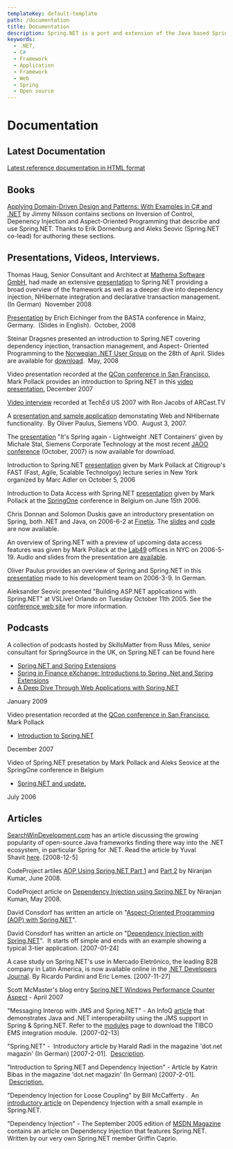 ```yaml
---
templateKey: default-template
path: /documentation
title: Documentation
description: Spring.NET is a port and extension of the Java based Spring Framework for .NET.
keywords:
  - .NET,
  - C#
  - Framework
  - Application
  - Framework
  - Web
  - Spring
  - Open source
---
```


# Documentation

## Latest Documentation

[Latest reference documentation in HTML format](/doc-latest/reference/html/index.html)

## Books

[Applying Domain-Driven Design and Patterns: With Examples in C# and .NET](http://www.awprofessional.com/title/0321268202) by Jimmy Nilsson contains sections on Inversion of Control, Depenency Injection and Aspect-Oriented Programming that describe and use Spring.NET. Thanks to Erik Dornenburg and Aleks Seovic (Spring.NET co-lead) for authoring these sections.

## Presentations, Videos, Interviews.

Thomas Haug, Senior Consultant and Architect at [Mathema Software GmbH](http://www.mathema.de/), had made an extensive [presentation](presentations/SpringNet-ThomasHaug-2008.pdf) to Spring.NET providing a broad overview of the framework as well as a deeper dive into dependency injection, NHibernate integration and declarative transaction management. (In German)  November 2008

[Presentation](presentations/sprnet-basta08.pdf) by Erich Eichinger from the BASTA conference in Mainz, Germany.  (Slides in English).  October, 2008

Steinar Dragsnes presented an introduction to Spring.NET covering dependency injection, transaction management, and Aspect- Oriented Programming to the [Norwegian .NET User Group](http://www.nnug.no/) on the 28th of April. Slides are available for [download](presentations/Steinar-Dragsnes-NNUG_Spring.Net.ppt).  May, 2008

Video presentation recorded at the [QCon conference in San Francisco](http://jaoo.dk/sanfrancisco/conference/), Mark Pollack provides an introduction to Spring.NET in this [video presentation.](http://www.infoq.com/presentations/pollack-intro-spring) December 2007

[Video interview](http://beta.channel9.msdn.com/shows/ARCast+with+Ron+Jacobs/ARCastTV-SpringNET-with-Mark-Pollack/) recorded at TechEd US 2007 with Ron Jacobs of ARCast.TV

A [presentation and sample application](http://www.springframework.net/presentations/oliver-paulus-spring.zip) demonstating Web and NHibernate functionality.  By Oliver Paulus, Siemens VDO.  August 3, 2007.

The [presentation](http://www.springframework.net/presentations/stal-spring.net.ppt) "It's Spring again - Lightweight .NET Containers' given by Michale Stal, Siemens Corporate Technology at the most recent [JAOO conference](http://www.jaoo.dk/jaoo2006/speakers/show_speaker.jsp?oid=40) (October, 2007) is now available for download.

Introduction to Spring.NET [presentation](http://www.springframework.net/presentations/FAST-IntroductionSpringNet.ppt) given by Mark Pollack at Citigroup's FAST (Fast, Agile, Scalable Technolgoy) lecture series in New York organized by Marc Adler on October 5, 2006

Introduction to Data Access with Spring.NET [presentation](http://www.springframework.net/presentations/SpringOne-DataAccess-Pollack.ppt) given by Mark Pollack at the [SpringOne](http://www.springone.com/display/SpringOne06/Introduction+to+Data+Access+with+Spring.NET) conference in Belgium on June 15th 2006.

Chris Donnan and Solomon Duskis gave an introductory presentation on Spring, both .NET and Java, on 2006-6-2 at [Finetix](http://www.finetix.com/). The [slides](http://chrisdonnan.com/blog/2006/05/31/spring-framework-developer-session-slides/) and [code](http://chrisdonnan.com/blog/2006/06/01/spring-framework-developer-session-net-code-examples/) are now available.

An overview of Spring.NET with a preview of upcoming data access features was given by Mark Pollack at the [Lab49](http://www.lab49.com) offices in NYC on 2006-5-19. Audio and slides from the presentation are [available](http://blog.lab49.com/?p=267).

Oliver Paulus provides an overview of Spring and Spring.NET in this [presentation](http://www.springframework.net/presentations/oliver-paulus-Mar-9-2006.pdf) made to his development team on 2006-3-9. In German.

Aleksander Seovic presented "Building ASP.NET applications with Spring.NET" at VSLive! Orlando on Tuesday October 11th 2005. See the [conference web site](http://www.ftponline.com/conferences/vslive/2005/or/asp-sessions.aspx) for more information.

## Podcasts

A collection of podcasts hosted by SkillsMatter from Russ Miles, senior consultant for SpringSource in the UK, on Spring.NET can be found here

- [Spring.NET and Spring Extensions](https://skillsmatter.com/podcast/home/spring-dot-net-and-spring-extensions)
- [Spring in Finance eXchange: Introductions to Spring .Net and Spring Extensions](https://skillsmatter.com/podcast/home/ntroductions-to-spring-dot-net-and-spring-extensions-291)
- [A Deep Dive Through Web Applications with Spring.NET](https://skillsmatter.com/podcast/home/a-deep-dive-through-web-applications-with-springdot-net)

January 2009

Video presentation recorded at the [QCon conference in San Francisco](http://jaoo.dk/sanfrancisco/conference/), Mark Pollack

- [Introduction to Spring.NET](http://www.infoq.com/presentations/pollack-intro-spring)

December 2007

Video of Spring.NET presetation by Mark Pollack and Aleks Seovice at the SpringOne conference in Belgium

- [Spring.NET and update.](http://www.parleys.com/display/PARLEYS/Home#title=Spring.NET%20-%20An%20update;talk=4358668;slide=1)

July 2006

## Articles

[SearchWinDevelopment.com](http://searchwindevelopment.techtarget.com/) has an article discussing the growing popularity of open-source Java frameworks finding there way into the .NET ecosystem, in particular Spring for .NET. Read the article by Yuval Shavit [here](http://searchwindevelopment.techtarget.com/news/article/0,289142,sid8_gci1340900,00.html). \[2008-12-5\]

CodeProject artiles [AOP Using Spring.NET Part 1](http://www.codeproject.com/KB/architecture/AOP_UsingSpringPart1.aspx) and [Part 2](http://www.codeproject.com/KB/architecture/AOP_UsingSpringPart_2.aspx) by Niranjan Kumar, June 2008.

CodeProject article on [Dependency Injection using Spring.NET](http://www.codeproject.com/KB/architecture/DI_UsingSpringDotNet.aspx) by Niranjan Kuman, May 2008.

David Consdorf has written an article on "[Aspect-Oriented Programming (AOP) with Spring.NET](http://www.developer.com/open/article.php/10930_3795031_1)".

David Consdorf has written an article on "[Dependency Injection with Spring.NET](http://www.developer.com/net/csharp/article.php/10918_3722931_1)".  It starts off simple and ends with an example showing a typical 3-tier application. \[2007-01-24\]

A case study on Spring.NET's use in Mercado Eletrônico, the leading B2B company in Latin America, is now available online in the [.NET Developers Journal](http://dotnet.sys-con.com/read/461418.htm). By Ricardo Pardini and Eric Lemes. \[2007-11-27\]

Scott McMaster's blog entry [Spring.NET Windows Performance Counter Aspect](http://softwaredevscott.spaces.live.com/blog/cns%211A9E939F7373F3B7%21348.entry) - April 2007

"Messaging Interop with JMS and Spring.NET" - An InfoQ [article](http://www.infoq.com/articles/jms-spring-messaging-interop) that demonstrates Java and .NET interoperability using the JMS support in Spring & Spring.NET. Refer to the [modules](modules.html) page to download the TIBCO EMS integration module.  \[2007-02-13\]

"Spring.NET" -  Introductory article by Harald Radi in the magazine 'dot.net magazin' (In German) \[2007-2-01\].  [Description](http://dotnet-magazin.de/itr/ausgaben/psecom,id,341,nodeid,32.html).

"Introduction to Spring.NET and Dependency Injection" - Article by Katrin Bibas in the magazine 'dot.net magazin' (In German) \[2007-2-01\]_._  [Description.](http://dotnet-magazin.de/itr/ausgaben/psecom,id,341,nodeid,32.html)

"Dependency Injection for Loose Coupling" by Bill McCafferty .  An [introductory article](http://www.codeproject.com/KB/architecture/DependencyInjection.aspx) on Dependency Injection with a small example in Spring.NET.

"Dependency Injection" - The September 2005 edition of [MSDN Magazine](https://msdn.microsoft.com/msdnmag/issues/05/09/DesignPatterns/default.aspx) contains an article on Dependency Injection that features Spring.NET. Written by our very own Spring.NET member Griffin Caprio.
